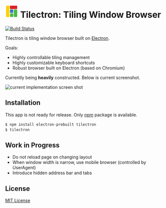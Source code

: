 <img alt="logo" height="42px" src="https://raw.githubusercontent.com/rhysd/Tilectron/master/resources/tilectron.png"/> Tilectron: Tiling Window Browser
================================
[![Build Status](https://travis-ci.org/rhysd/Tilectron.svg)](https://travis-ci.org/rhysd/Tilectron)

Tilectron is tiling window browser built on [Electron](https://github.com/atom/electron).

Goals:
- Highly controllable tiling management
- Highly customizable keyboard shortcuts
- Robust browser built on Electron (based on Chromium)

Currently being **heavily** constructed.  Below is current screenshot.

![current implementation screen shot](https://raw.githubusercontent.com/rhysd/ss/master/Tilectron/current-progress.gif)

## Installation

This app is not ready for release.  Only [npm](https://www.npmjs.com/) package is available.

```bash
$ npm install electron-prebuilt tilectron
$ tilectron
```

## Work in Progress

- Do not reload page on changing layout
- When window width is narrow, use mobile browser (controlled by UserAgent)
- Introduce hidden address bar and tabs

## License

[MIT License](LICENSE.txt)
